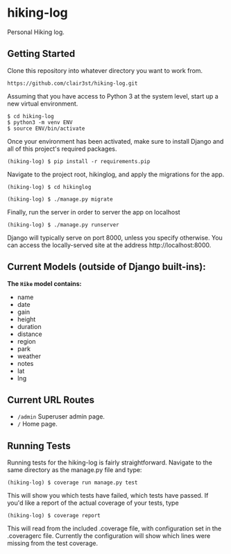 # hiking-log
Personal Hiking log.

## Getting Started

Clone this repository into whatever directory you want to work from.
```
https://github.com/clair3st/hiking-log.git
```
Assuming that you have access to Python 3 at the system level, start up a new virtual environment.
```
$ cd hiking-log
$ python3 -m venv ENV
$ source ENV/bin/activate
```
Once your environment has been activated, make sure to install Django and all of this project's required packages.
```
(hiking-log) $ pip install -r requirements.pip
```
Navigate to the project root, hikinglog, and apply the migrations for the app.
```
(hiking-log) $ cd hikinglog

(hiking-log) $ ./manage.py migrate
```
Finally, run the server in order to server the app on localhost
```
(hiking-log) $ ./manage.py runserver
```
Django will typically serve on port 8000, unless you specify otherwise. You can access the locally-served site at the address http://localhost:8000.


## Current Models (outside of Django built-ins):

**The `Hike` model contains:**
- name
- date
- gain
- height
- duration
- distance
- region
- park
- weather
- notes
- lat
- lng

## Current URL Routes

- `/admin` Superuser admin page.
- `/` Home page.

## Running Tests

Running tests for the hiking-log is fairly straightforward. Navigate to the same directory as the manage.py file and type:
```
(hiking-log) $ coverage run manage.py test
```
This will show you which tests have failed, which tests have passed. If you'd like a report of the actual coverage of your tests, type
```
(hiking-log) $ coverage report
```
This will read from the included .coverage file, with configuration set in the .coveragerc file. Currently the configuration will show which lines were missing from the test coverage.